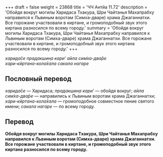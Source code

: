 +++
draft = false
weight = 23868
title = 'ЧЧ Антйа 11.72'
description = 'Обойдя вокруг могилы Харидаса Тхакура, Шри Чайтанья Махапрабху направился к Львиным воротам (Симха-дваре) храма Джаганнатхи. Все горожане участвовали в киртане, и громоподобный звук этого киртана разносился по всему городу.'
summary = 'Обойдя вокруг могилы Харидаса Тхакура, Шри Чайтанья Махапрабху направился к Львиным воротам (Симха-дваре) храма Джаганнатхи. Все горожане участвовали в киртане, и громоподобный звук этого киртана разносился по всему городу.'
+++

_харида̄се прадакшин̣а кари’ а̄ила сим̇ха-два̄ре  
хари-кӣртана-кола̄хала сакала нагаре_

## Пословный перевод

_харида̄се_ — Харидаса; _прадакшин̣а_ _кари’_ — обойдя вокруг; _а̄ила_ _сим̇ха_\-_два̄ре_ — направились к Львиным воротам храма Джаганнатхи; _хари_\-_кӣртана_\-_кола̄хала_ — громоподобное совместное пение святого имени; _сакала_ _нагаре_ — по всему городу.

## Перевод

**Обойдя вокруг могилы Харидаса Тхакура, Шри Чайтанья Махапрабху направился к Львиным воротам (Симха-дваре) храма Джаганнатхи. Все горожане участвовали в киртане, и громоподобный звук этого киртана разносился по всему городу.**
